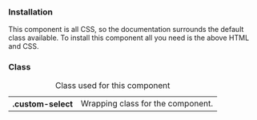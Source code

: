 <h3>Installation</h3>

<p>
	This component is all CSS, so the documentation surrounds the default class 
	available. To install this component all you need is the above HTML and CSS.
</p>

<h3>Class</h3>

<table class="table--code">
	<caption>Class used for this component</caption>
	<tr>
		<th>.custom-select</th>
		<td>Wrapping class for the component.</td>
	</tr>
</table>
